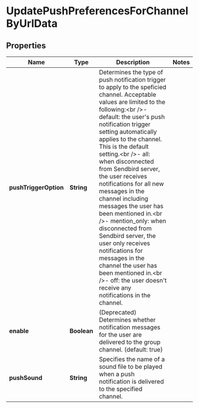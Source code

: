 

# UpdatePushPreferencesForChannelByUrlData


## Properties

Name | Type | Description | Notes
------------ | ------------- | ------------- | -------------
**pushTriggerOption** | **String** | Determines the type of push notification trigger to apply to the speficied channel. Acceptable values are limited to the following:&lt;br /&gt;- default: the user&#39;s push notification trigger setting automatically applies to the channel. This is the default setting.&lt;br /&gt;- all: when disconnected from Sendbird server, the user receives notifications for all new messages in the channel including messages the user has been mentioned in.&lt;br /&gt;- mention_only: when disconnected from Sendbird server, the user only receives notifications for messages in the channel the user has been mentioned in.&lt;br /&gt;- off: the user doesn&#39;t receive any notifications in the channel. | 
**enable** | **Boolean** | (Deprecated) Determines whether notification messages for the user are delivered to the group channel. (default: true) | 
**pushSound** | **String** | Specifies the name of a sound file to be played when a push notification is delivered to the specified channel. | 



